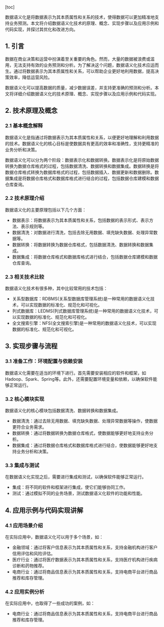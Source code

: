 
[toc]                    
                
                
数据语义化是将数据表示为其本质属性和关系的技术，使得数据可以更加精准地支持业务预测。本文将介绍数据语义化技术的原理、概念、实现步骤以及应用示例和代码实现，并探讨其优化和改进方向。

## 1. 引言

数据在商业决策和运营中扮演着至关重要的角色。然而，大量的数据被浪费或滥用，无法支持有效的业务预测和分析。为了解决这个问题，数据语义化技术应运而生。通过将数据表示为其本质属性和关系，可以帮助企业更好地利用数据，提高决策效率，降低运营风险。

数据语义化可以提高数据的质量，减少数据误差，并支持更准确的预测和分析。本文将详细介绍数据语义化的技术原理、概念、实现步骤以及应用示例和代码实现。

## 2. 技术原理及概念

### 2.1 基本概念解释

数据语义化是指通过将数据表示为其本质属性和关系，以便更好地理解和利用数据的技术。数据语义化的核心目标是使数据具有更高的效率和准确性，支持更精准的业务分析和决策。

数据语义化可以分为两个阶段：数据表示化和数据转换。数据表示化是将原始数据转换为数据仓库格式的过程，包括数据清洗、数据转换和数据集成。数据转换是将数据仓库格式转换为数据库格式的过程，包括数据插入、数据更新和数据删除。数据集成是将数据仓库格式和数据库格式进行结合的过程，包括数据仓库建模和数据仓库查询。

### 2.2 技术原理介绍

数据语义化的主要原理包括以下几个方面：

- 数据表示：将数据表示为其本质属性和关系，包括数据的表示形式、表示方法、表示规则等。
- 数据清洗：对数据进行清洗，包括去除无用数据、填充缺失数据、处理异常数据等。
- 数据转换：将数据转换为数据仓库格式，包括数据清洗、数据转换和数据集成。
- 数据集成：将数据仓库格式和数据库格式进行结合，包括数据仓库建模和数据仓库查询。

### 2.3 相关技术比较

数据语义化技术有很多种，其中比较常用的技术包括：

- 关系型数据库：RDBMS(关系型数据库管理系统)是一种常用的数据语义化技术，可以实现数据的标准化、规范化和可视化。
- 列式数据库：LEDMS(列式数据库管理系统)是一种常用的数据语义化技术，可以实现数据的标准化、规范化和可视化。
- 全文搜索引擎：NFS(全文搜索引擎)是一种常用的数据语义化技术，可以实现数据的标准化、规范化和可视化。

## 3. 实现步骤与流程

### 3.1 准备工作：环境配置与依赖安装

数据语义化需要在适当的环境下进行。首先需要安装相应的软件和框架，如Hadoop、Spark、Spring等。此外，还需要配置环境变量和依赖，以确保软件能够正常运行。

### 3.2 核心模块实现

数据语义化的核心模块包括数据清洗、数据转换和数据集成。

- 数据清洗：通过去除无用数据、填充缺失数据、处理异常数据等操作，使数据更符合业务需求。
- 数据转换：通过将数据转换为数据仓库格式，使数据能够更好地支持业务分析。
- 数据集成：通过将数据仓库格式和数据库格式进行结合，使数据能够更好地支持业务分析和决策。

### 3.3 集成与测试

在数据语义化实现之后，需要进行集成和测试，以确保软件能够正常运行。

- 集成：将不同的软件和框架进行集成，使它们能够协同工作。
- 测试：通过模拟不同的业务场景，测试数据语义化软件的功能和性能。

## 4. 应用示例与代码实现讲解

### 4.1 应用场景介绍

在实际应用中，数据语义化可以用于多个场景，如：

- 金融领域：通过将客户信息表示为其本质属性和关系，支持金融机构进行客户信用评估和风险评估。
- 医疗行业：通过将医疗数据表示为其本质属性和关系，支持医疗机构进行疾病诊断和药物推荐。
- 电商行业：通过将商品信息表示为其本质属性和关系，支持电商平台进行商品推荐和库存管理。

### 4.2 应用实例分析

在实际应用中，也取得了一些成功的案例，如：

- 电商行业：通过将商品信息表示为其本质属性和关系，支持电商平台进行商品推荐和库存管理。

